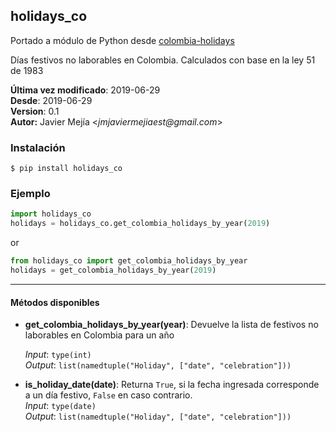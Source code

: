 ## holidays_co

Portado a módulo de Python desde [colombia-holidays](https://github.com/nequibc/colombia-holidays)

Días festivos no laborables en Colombia. Calculados con base en la ley 51 de 1983

**Última vez modificado**: 2019-06-29   
**Desde**: 2019-06-29   
**Version**: 0.1    
**Autor:** Javier Mejía <_jmjaviermejiaest@gmail.com_>

### Instalación
```shell
$ pip install holidays_co
```
### Ejemplo
```python
import holidays_co
holidays = holidays_co.get_colombia_holidays_by_year(2019)
```
or
```python
from holidays_co import get_colombia_holidays_by_year
holidays = get_colombia_holidays_by_year(2019)
```
---
#### Métodos disponibles
- **get_colombia_holidays_by_year(year)**: Devuelve la lista de festivos no laborables en Colombia para un año

    _Input_: `type(int)`    
    _Output_: `list(namedtuple("Holiday", ["date", "celebration"]))`
- **is_holiday_date(date)**: Returna `True`, si la fecha ingresada corresponde a un día festivo, `False` en caso contrario.     
    _Input_: `type(date)`   
    _Output_: `list(namedtuple("Holiday", ["date", "celebration"]))`
